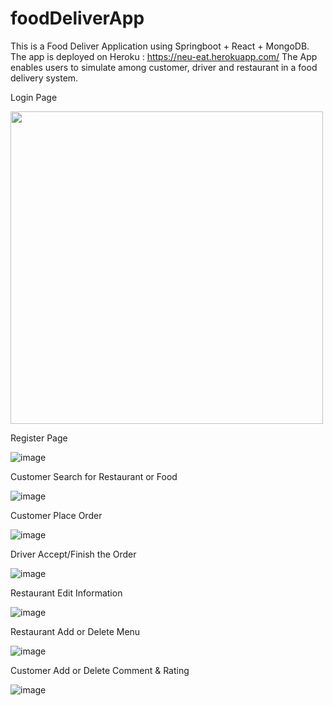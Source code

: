 # foodDeliverApp
This is a Food Deliver Application using Springboot + React + MongoDB. The app is deployed on Heroku : https://neu-eat.herokuapp.com/
The App enables users to simulate among customer, driver and restaurant in a food delivery system.

Login Page

<img width="500" height="500" src="image/login.png"/>

Register Page

![image](image/register.png)

Customer Search for Restaurant or Food

![image](image/restaurantSearch.png)

Customer Place Order

![image](image/placeOrder.png)

Driver Accept/Finish the Order

![image](image/driverFinishOrder.png)

Restaurant Edit Information

![image](image/restaurantInfo.png)

Restaurant Add or Delete Menu

![image](image/restaurantMenu.png)

Customer Add or Delete Comment & Rating

![image](image/customerAddComment.png)
